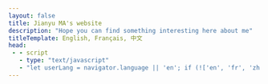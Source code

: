 ```yaml
---
layout: false
title: Jianyu MA's website
description: "Hope you can find something interesting here about me"
titleTemplate: English, Français, 中文
head:
 - - script
   - type: "text/javascript"
   - "let userLang = navigator.language || 'en'; if (!['en', 'fr', 'zh'].includes(userLang)) userLang = 'en'; let path = window.location.pathname; if (!path.endsWith('/')) path = path + '/'; window.location.href = path + userLang.substring(0, 2) + '/'"
---
```

